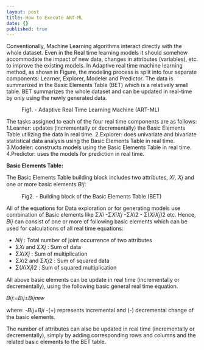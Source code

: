 ```yaml
---
layout: post
title: How to Execute ART-ML
date: {}
published: true
---
```



<p class="intro"><span class="dropcap">C</span>onventionally, Machine Learning algorithms interact directly with the whole dataset. Even in the Real time learning models it should somehow accommodate the impact of new data, changes in attributes (variables), etc. to improve the existing models. In Adaptive real time machine learning method, as shown in Figure, the modeling process is split into four separate components: Learner, Explorer, Modeler and Predictor. The data is summarized in the Basic Elements Table (BET) which is a relatively small table. BET summarizes the whole dataset and can be updated in real-time by only using the newly generated data.</p>


<figure>
	<img src="{{ '/assets/img/BET.PNG' | prepend: site.baseurl }}" alt=""> 
	<figcaption>Fig1. - Adaptive Real Time Learning Machine (ART-ML) </figcaption>
</figure>

The tasks assigned to each of the four real time components are as follows: 
1.Learner: updates (incrementally or decrementally) the Basic Elements Table utilizing the data in real time. 
2.Explorer: does univariate and bivariate statistical data analysis using the Basic Elements Table in real time. 
3.Modeler: constructs models using the Basic Elements Table in real time. 
4.Predictor: uses the models for prediction in real time. 

**Basic Elements Table:**

The Basic Elements Table building block includes two attributes, 𝑋𝑖, 𝑋𝑗 and one or more basic elements 𝐵𝑖𝑗:
<figure>
	<img src="{{ '/assets/img/Table.JPG' | prepend: site.baseurl }}" alt=""> 
	<figcaption>Fig2. - Building block of the Basic Elements Table (BET) </figcaption>
</figure>

All of the equations for Data exploration or for generating models use combination of Basic elements like Σ𝑋𝑖 -Σ𝑋𝑖𝑋𝑗 -Σ𝑋𝑖2 - Σ(𝑋𝑖𝑋𝑗)2 etc. Hence, 𝐵𝑖𝑗 can consist of one or more of following basic elements which can be used for calculations of all real time equations:  

- 𝑁𝑖𝑗 : Total number of joint occurrence of two attributes 
- Σ𝑋𝑖 and Σ𝑋𝑗 : Sum of data 
- Σ𝑋𝑖𝑋𝑗 : Sum of multiplication 
- Σ𝑋𝑖2 and Σ𝑋𝑗2 : Sum of squared data 
- Σ(𝑋𝑖𝑋𝑗)2 : Sum of squared multiplication

All above basic elements can be update in real time (incrementally or decrementally), using the following basic general real time equation.

𝐵𝑖𝑗∶=𝐵𝑖𝑗±𝐵𝑖𝑗𝑛𝑒𝑤

where: 
-𝐵𝑖𝑗=𝐵𝑗𝑖 
-(+) represents incremental and (-) decremental change of the basic elements. 

The number of attributes can also be updated in real time (incrementally or decrementally), simply by adding corresponding rows and columns and the related basic elements to the BET table.


